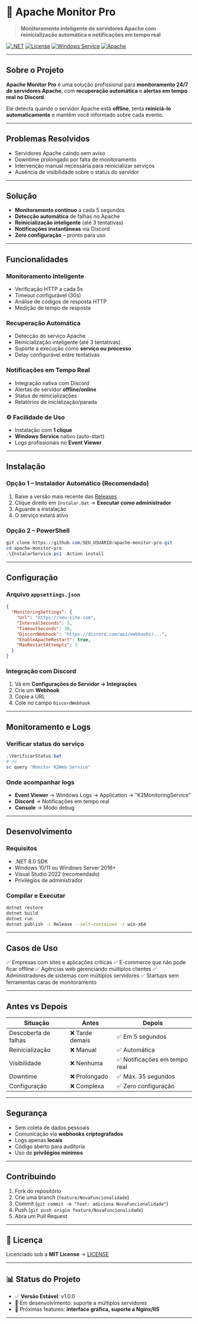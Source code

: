 # 🚀 Apache Monitor Pro

> **Monitoramento inteligente de servidores Apache com reinicialização automática e notificações em tempo real**

[![.NET](https://img.shields.io/badge/.NET-8.0-blue.svg)](https://dotnet.microsoft.com/download)
[![License](https://img.shields.io/badge/license-MIT-green.svg)](LICENSE)
[![Windows Service](https://img.shields.io/badge/Windows-Service-brightgreen.svg)](https://docs.microsoft.com/en-us/dotnet/core/extensions/windows-service)
[![Apache](https://img.shields.io/badge/Apache-Monitor-red.svg)](https://httpd.apache.org/)

---

## Sobre o Projeto

**Apache Monitor Pro** é uma solução profissional para **monitoramento 24/7 de servidores Apache**, com **recuperação automática** e **alertas em tempo real no Discord**.

Ele detecta quando o servidor Apache está **offline**, tenta **reiniciá-lo automaticamente** e mantém você informado sobre cada evento.

---

## Problemas Resolvidos

* Servidores Apache caindo sem aviso
* Downtime prolongado por falta de monitoramento
* Intervenção manual necessária para reinicializar serviços
* Ausência de visibilidade sobre o status do servidor

---

## Solução

* **Monitoramento contínuo** a cada 5 segundos
* **Detecção automática** de falhas no Apache
*  **Reinicialização inteligente** (até 3 tentativas)
*  **Notificações instantâneas** via Discord
*  **Zero configuração** – pronto para uso

---

## Funcionalidades

### Monitoramento Inteligente

* Verificação HTTP a cada 5s
* Timeout configurável (30s)
* Análise de códigos de resposta HTTP
* Medição de tempo de resposta

### Recuperação Automática

* Detecção do serviço Apache
* Reinicialização inteligente (até 3 tentativas)
* Suporte a execução como **serviço ou processo**
* Delay configurável entre tentativas

### Notificações em Tempo Real

* Integração nativa com Discord
* Alertas de servidor **offline/online**
* Status de reinicializações
* Relatórios de inicialização/parada

### ⚙️ Facilidade de Uso

* Instalação com **1 clique**
* **Windows Service** nativo (auto-start)
* Logs profissionais no **Event Viewer**

---

## Instalação

### Opção 1 – Instalador Automático (Recomendado)

1. Baixe a versão mais recente das [Releases](../../releases)
2. Clique direito em `Instalar.bat` → **Executar como administrador**
3. Aguarde a instalação
4. O serviço estará ativo 

### Opção 2 – PowerShell

```powershell
git clone https://github.com/SEU_USUARIO/apache-monitor-pro.git
cd apache-monitor-pro
.\InstalarServico.ps1 -Action install
```

---

## Configuração

### Arquivo `appsettings.json`

```json
{
  "MonitoringSettings": {
    "Url": "https://seu-site.com",
    "IntervalSeconds": 5,
    "TimeoutSeconds": 30,
    "DiscordWebhook": "https://discord.com/api/webhooks/...",
    "EnableApacheRestart": true,
    "MaxRestartAttempts": 3
  }
}
```

### Integração com Discord

1. Vá em **Configurações do Servidor → Integrações**
2. Crie um **Webhook**
3. Copie a URL
4. Cole no campo `DiscordWebhook`

---

## Monitoramento e Logs

### Verificar status do serviço

```powershell
.\VerificarStatus.bat
# ou
sc query "Monitor K2Web Service"
```

### Onde acompanhar logs

* **Event Viewer** → Windows Logs → Application → "K2MonitoringService"
* **Discord** → Notificações em tempo real
* **Console** → Modo debug

---

## Desenvolvimento

### Requisitos

* .NET 8.0 SDK
* Windows 10/11 ou Windows Server 2016+
* Visual Studio 2022 (recomendado)
* Privilégios de administrador

### Compilar e Executar

```bash
dotnet restore
dotnet build
dotnet run
dotnet publish -c Release --self-contained -r win-x64
```

---

## Casos de Uso

✅ Empresas com sites e aplicações críticas
✅ E-commerce que não pode ficar offline
✅ Agências web gerenciando múltiplos clientes
✅ Administradores de sistemas com múltiplos servidores
✅ Startups sem ferramentas caras de monitoramento

---

## Antes vs Depois

| Situação             | Antes          | Depois                       |
| -------------------- | -------------- | ---------------------------- |
| Descoberta de falhas | ❌ Tarde demais | ✅ Em 5 segundos              |
| Reinicialização      | ❌ Manual       | ✅ Automática                 |
| Visibilidade         | ❌ Nenhuma      | ✅ Notificações em tempo real |
| Downtime             | ❌ Prolongado   | ✅ Máx. 35 segundos           |
| Configuração         | ❌ Complexa     | ✅ Zero configuração          |

---

##  Segurança

* Sem coleta de dados pessoais
* Comunicação via **webhooks criptografados**
* Logs apenas **locais**
* Código aberto para auditoria
* Uso de **privilégios mínimos**

---

## Contribuindo

1. Fork do repositório
2. Crie uma branch (`feature/NovaFuncionalidade`)
3. Commit (`git commit -m "feat: adiciona NovaFuncionalidade"`)
4. Push (`git push origin feature/NovaFuncionalidade`)
5. Abra um Pull Request

---

## 📄 Licença

Licenciado sob a **MIT License** → [LICENSE](LICENSE)

---

## 📊 Status do Projeto

* ✅ **Versão Estável**: v1.0.0
* 🔄 Em desenvolvimento: suporte a múltiplos servidores
* 📅 Próximas features: **interface gráfica, suporte a Nginx/IIS**

---
